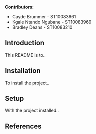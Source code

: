 **Contributors:**
- Cayde Brummer - ST10083661
- Kgale Ntando Ngubane - ST10083969
- Bradley Deans - ST10083210

## Introduction
This README is to..

## Installation
To install the project..

## Setup
With the project installed..

## References
